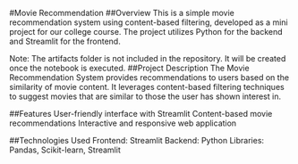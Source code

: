 #Movie Recommendation
##Overview
This is a simple movie recommendation system using content-based filtering, developed as a mini project for our college course. The project utilizes Python for the backend and Streamlit for the frontend.

Note: The artifacts folder is not included in the repository. It will be created once the notebook is executed.
##Project Description
The Movie Recommendation System provides recommendations to users based on the similarity of movie content. It leverages content-based filtering techniques to suggest movies that are similar to those the user has shown interest in.

##Features
User-friendly interface with Streamlit
Content-based movie recommendations
Interactive and responsive web application

##Technologies Used
Frontend: Streamlit
Backend: Python
Libraries: Pandas, Scikit-learn, Streamlit
